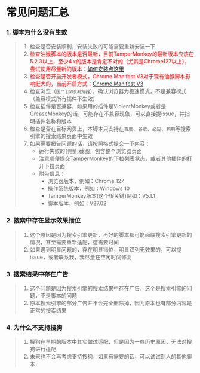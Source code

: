 # 常见问题汇总

### 1. 脚本为什么没有生效
> 1. 检查是否安装顺利，安装失败的可能需要重新安装一下
> 2. <span style='color:red'>检查油猴脚本的版本是否最新，目前TamperMonkey的最新版本应该在5.2.3以上，至少4.x的版本是肯定不对的（尤其是Chrome127以上），尝试使用尽量新的版本：<a href='/pages/home/start.html' target='_blank'>如何安装点这里</a> </span>
> 3. <span style='color:red'>检查是否开启开发者模式，Chrome Manifest V3对于现有油猴脚本影响挺大的，当前开启方式：<a href='https://www.tampermonkey.net/faq.php?locale=zh#Q209' target='_blank'>Chrome Manifest V3</a> </span>
> 4. 检查浏览（`国产|双核浏览器`），确认浏览器为极速模式，不是兼容模式（兼容模式所有插件不生效）
> 5. 检查插件是否兼容，如果用的插件是ViolentMonkey或者是GreaseMonkey的话，可能存在不兼容现象，可以直接提issue，并指明插件名称和版本
> 6. 检查是否在目标网页上，本脚本只支持在`百度`、`谷歌`、`必应`、`鸭鸭`等搜索引擎的搜索结果页面中生效
> 7. 如果需要报告问题的话，请按照格式提交一下内容：
>    - 运行失败的`[完整]`截图，包含整个浏览器页面
>    - 注意顺便提交TamperMonkey的下拉列表状态，或者其他插件的打开下拉页面
>    - 附带信息：
>      - 浏览器版本，例如：Chrome 127
>      - 操作系统版本，例如：Windows 10
>      - TamperMonkey版本(这个很关键)例如：V5.1.1
>      - 脚本版本，例如：V27.02

### 2. 搜索中存在显示效果错位
> 1. 这个原因是因为搜索引擎更新，再好的脚本都可能面临搜索引擎更新的情况，甚至需要重新适配，这需要时间
> 2. 如果遇到明显问题的，存在明显错位，明显双列无效果的，可以提issue，或者联系我，我尽量在空闲时间修复

### 3. 搜索结果中存在广告
> 1. 这个问题是因为搜索引擎的搜索结果中存在广告，这个是搜索引擎的问题，不是脚本的问题
> 2. 原本搜索引擎的部分广告并不会完全删除掉，因为原本也有部分内容是正常的搜索结果

### 4. 为什么不支持搜狗
> 1. 搜狗在早期的版本中其实做过适配，但是因为一些历史原因，无法对搜狗进行适配
> 2. 未来也不会再考虑支持搜狗，如果有需要的话，可以试试别人的其他脚本
